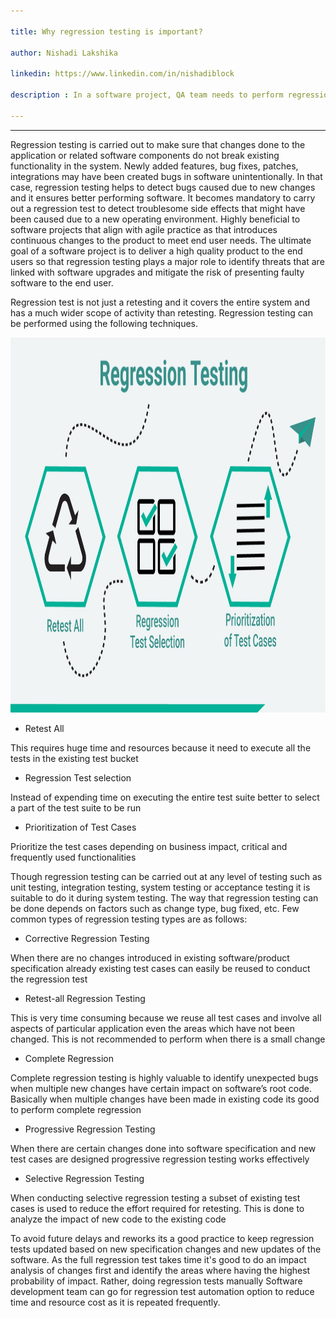 ```yaml
---

title: Why regression testing is important?

author: Nishadi Lakshika 

linkedin: https://www.linkedin.com/in/nishadiblock

description : In a software project, QA team needs to perform regression test in many situations. Its very important to identify when to perform regression test and how we do it. I hope this blog post will helps you to understand bit more about regression testing.

---
```

___

Regression testing is carried out to make sure that changes done to the application or related software components do not break existing functionality in the system. Newly added features, bug fixes, patches, integrations may have been created bugs in software unintentionally. In that case, regression testing helps to detect bugs caused due to new changes and it ensures better performing software. It becomes mandatory to carry out a regression test to detect troublesome side effects that might have been caused due to a new operating environment. Highly beneficial to software projects that align with agile practice as that introduces continuous changes to the product to meet end user needs. The ultimate goal of a software project is to deliver a high quality product to the end users so that regression testing plays a major role to identify threats that are linked with software upgrades and mitigate the risk of presenting faulty software to the end user. 

Regression test is not just a retesting and it covers the entire system and has a much wider scope of activity than retesting. Regression testing can be performed using the following techniques.

<img src="/img/nl_1_2021_12_24.jpg" height="600" width="1203" />

*	Retest All

This requires huge time and resources because it need to execute all the tests in the existing test bucket

*	Regression Test selection

Instead of expending time on executing the entire test suite better to select a part of the test suite to be run

*	Prioritization of Test Cases

Prioritize the test cases depending on business impact, critical and frequently used functionalities

Though regression testing can be carried out at any level of testing such as unit testing, integration testing, system testing or acceptance testing it is suitable to do it during system testing. The way that regression testing can be done depends on factors such as change type, bug fixed, etc. Few common types of regression testing types are as follows:

*	Corrective Regression Testing

When there are no changes introduced in existing software/product specification already existing test cases can easily be reused to conduct the regression test 

*	Retest-all Regression Testing

This is very time consuming because we reuse all test cases and involve all aspects of particular application even the areas which have not been changed. This is not recommended to perform when there is a small change

*	Complete Regression

Complete regression testing is highly valuable to identify unexpected bugs when multiple new changes have certain impact on software’s root code. Basically when multiple changes have been made in existing code its good to perform complete regression

*	Progressive Regression Testing

When there are certain changes done into software specification and new test cases are designed progressive regression testing works effectively 

*	Selective Regression Testing

When conducting selective regression testing a subset of existing test cases is used to reduce the effort required for retesting. This is done to analyze the impact of new code to the existing code

To avoid future delays and reworks its a good practice to keep regression tests updated based on new specification changes and new updates of the software. As the full regression test takes time it's good to do an impact analysis of changes first and identify the areas where having the highest probability of impact. Rather, doing regression tests manually  Software development team can go for regression test automation option to reduce time and resource cost as it is repeated frequently.
